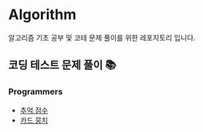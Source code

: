# Algorithm
알고리즘 기초 공부 및 코테 문제 풀이를 위한 레포지토리 입니다.

## 코딩 테스트 문제 풀이 📚
### Programmers
- [추억 점수](https://github.com/ksyk1205/Algorithm/blob/master/src/codingtest/programmers/MemoryScore.java)
- [카드 뭉치](https://github.com/ksyk1205/Algorithm/blob/master/src/codingtest/programmers/CardBundle.java)
